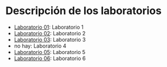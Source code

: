 # Descripción de los laboratorios

* [Laboratorio 01](lab_01.ipynb): Laboratorio 1
* [Laboratorio 02](lab_02.ipynb): Laboratorio 2
* [Laboratorio 03](lab_03.ipynb): Laboratorio 3
* no hay: Laboratorio 4
* [Laboratorio 05](lab_05.ipynb): Laboratorio 5
* [Laboratorio 06](lab_06.ipynb): Laboratorio 6
